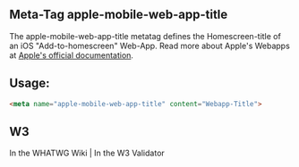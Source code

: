 ## Meta-Tag apple-mobile-web-app-title

The apple-mobile-web-app-title metatag defines the Homescreen-title of an iOS "Add-to-homescreen" Web-App. Read more about Apple's Webapps at [Apple's official documentation](https://developer.apple.com/library/safari/documentation/appleapplications/reference/SafariHTMLRef/Articles/MetaTags.html).

## Usage:

````html
<meta name="apple-mobile-web-app-title" content="Webapp-Title">
````

## W3
<i class="fas fa-check"></i> In the WHATWG Wiki | <i class="fas fa-check"></i>  In the W3 Validator
